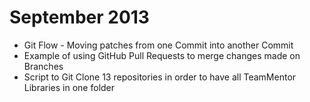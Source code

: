 # September 2013

* Git Flow - Moving patches from one Commit into another Commit
* Example of using GitHub Pull Requests to merge changes made on Branches
* Script to Git Clone 13 repositories in order to have all TeamMentor Libraries in one folder

